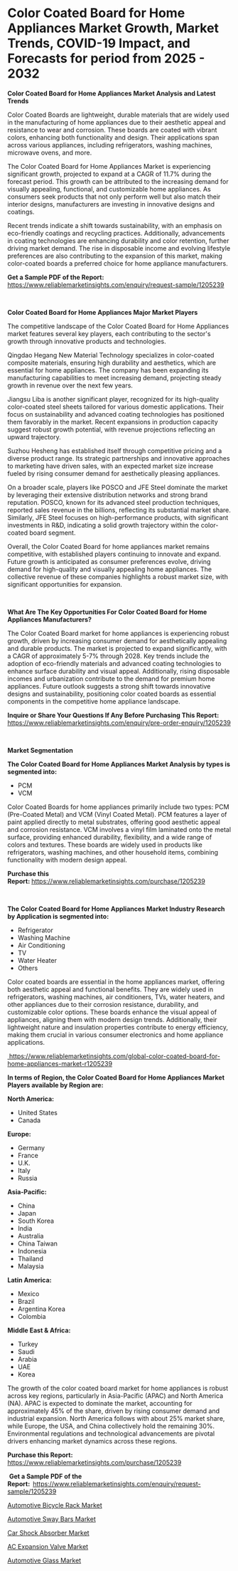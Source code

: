 <p><h1>Color Coated Board for Home Appliances Market Growth, Market Trends, COVID-19 Impact, and Forecasts for period from 2025 - 2032</h1></p><p><strong>Color Coated Board for Home Appliances Market Analysis and Latest Trends</strong></p>
<p><p>Color Coated Boards are lightweight, durable materials that are widely used in the manufacturing of home appliances due to their aesthetic appeal and resistance to wear and corrosion. These boards are coated with vibrant colors, enhancing both functionality and design. Their applications span across various appliances, including refrigerators, washing machines, microwave ovens, and more. </p><p>The Color Coated Board for Home Appliances Market is experiencing significant growth, projected to expand at a CAGR of 11.7% during the forecast period. This growth can be attributed to the increasing demand for visually appealing, functional, and customizable home appliances. As consumers seek products that not only perform well but also match their interior designs, manufacturers are investing in innovative designs and coatings. </p><p>Recent trends indicate a shift towards sustainability, with an emphasis on eco-friendly coatings and recycling practices. Additionally, advancements in coating technologies are enhancing durability and color retention, further driving market demand. The rise in disposable income and evolving lifestyle preferences are also contributing to the expansion of this market, making color-coated boards a preferred choice for home appliance manufacturers.</p></p>
<p><strong>Get a Sample PDF of the Report:&nbsp;</strong> <a href="https://www.reliablemarketinsights.com/enquiry/request-sample/1205239?utm_campaign=2217&utm_medium=2&utm_source=Github&utm_content=ia&utm_term=03022025&utm_id=color-coated-board-for-home-appliances">https://www.reliablemarketinsights.com/enquiry/request-sample/1205239</a></p>
<p>&nbsp;</p>
<p><strong>Color Coated Board for Home Appliances Major Market Players</strong></p>
<p><p>The competitive landscape of the Color Coated Board for Home Appliances market features several key players, each contributing to the sector's growth through innovative products and technologies. </p><p>Qingdao Hegang New Material Technology specializes in color-coated composite materials, ensuring high durability and aesthetics, which are essential for home appliances. The company has been expanding its manufacturing capabilities to meet increasing demand, projecting steady growth in revenue over the next few years.</p><p>Jiangsu Liba is another significant player, recognized for its high-quality color-coated steel sheets tailored for various domestic applications. Their focus on sustainability and advanced coating technologies has positioned them favorably in the market. Recent expansions in production capacity suggest robust growth potential, with revenue projections reflecting an upward trajectory.</p><p>Suzhou Hesheng has established itself through competitive pricing and a diverse product range. Its strategic partnerships and innovative approaches to marketing have driven sales, with an expected market size increase fueled by rising consumer demand for aesthetically pleasing appliances.</p><p>On a broader scale, players like POSCO and JFE Steel dominate the market by leveraging their extensive distribution networks and strong brand reputation. POSCO, known for its advanced steel production techniques, reported sales revenue in the billions, reflecting its substantial market share. Similarly, JFE Steel focuses on high-performance products, with significant investments in R&D, indicating a solid growth trajectory within the color-coated board segment.</p><p>Overall, the Color Coated Board for home appliances market remains competitive, with established players continuing to innovate and expand. Future growth is anticipated as consumer preferences evolve, driving demand for high-quality and visually appealing home appliances. The collective revenue of these companies highlights a robust market size, with significant opportunities for expansion.</p></p>
<p>&nbsp;</p>
<p><strong>What Are The Key Opportunities For Color Coated Board for Home Appliances Manufacturers?</strong></p>
<p><p>The Color Coated Board market for home appliances is experiencing robust growth, driven by increasing consumer demand for aesthetically appealing and durable products. The market is projected to expand significantly, with a CAGR of approximately 5-7% through 2028. Key trends include the adoption of eco-friendly materials and advanced coating technologies to enhance surface durability and visual appeal. Additionally, rising disposable incomes and urbanization contribute to the demand for premium home appliances. Future outlook suggests a strong shift towards innovative designs and sustainability, positioning color coated boards as essential components in the competitive home appliance landscape.</p></p>
<p><strong>Inquire or Share Your Questions If Any Before Purchasing This Report:</strong> <a href="https://www.reliablemarketinsights.com/enquiry/pre-order-enquiry/1205239?utm_campaign=2217&utm_medium=2&utm_source=Github&utm_content=ia&utm_term=03022025&utm_id=color-coated-board-for-home-appliances">https://www.reliablemarketinsights.com/enquiry/pre-order-enquiry/1205239</a></p>
<p>&nbsp;</p>
<p><strong>Market Segmentation</strong></p>
<p><strong>The Color Coated Board for Home Appliances Market Analysis by types is segmented into:</strong></p>
<p><ul><li>PCM</li><li>VCM</li></ul></p>
<p><p>Color Coated Boards for home appliances primarily include two types: PCM (Pre-Coated Metal) and VCM (Vinyl Coated Metal). PCM features a layer of paint applied directly to metal substrates, offering good aesthetic appeal and corrosion resistance. VCM involves a vinyl film laminated onto the metal surface, providing enhanced durability, flexibility, and a wide range of colors and textures. These boards are widely used in products like refrigerators, washing machines, and other household items, combining functionality with modern design appeal.</p></p>
<p><strong>Purchase this Report:&nbsp;</strong><a href="https://www.reliablemarketinsights.com/purchase/1205239?utm_campaign=2217&utm_medium=2&utm_source=Github&utm_content=ia&utm_term=03022025&utm_id=color-coated-board-for-home-appliances">https://www.reliablemarketinsights.com/purchase/1205239</a></p>
<p>&nbsp;</p>
<p><strong>The Color Coated Board for Home Appliances Market Industry Research by Application is segmented into:</strong></p>
<p><ul><li>Refrigerator</li><li>Washing Machine</li><li>Air Conditioning</li><li>TV</li><li>Water Heater</li><li>Others</li></ul></p>
<p><p>Color coated boards are essential in the home appliances market, offering both aesthetic appeal and functional benefits. They are widely used in refrigerators, washing machines, air conditioners, TVs, water heaters, and other appliances due to their corrosion resistance, durability, and customizable color options. These boards enhance the visual appeal of appliances, aligning them with modern design trends. Additionally, their lightweight nature and insulation properties contribute to energy efficiency, making them crucial in various consumer electronics and home appliance applications.</p></p>
<p><a href="https://www.reliablemarketinsights.com/global-color-coated-board-for-home-appliances-market-r1205239?utm_campaign=2217&utm_medium=2&utm_source=Github&utm_content=ia&utm_term=03022025&utm_id=color-coated-board-for-home-appliances">&nbsp;https://www.reliablemarketinsights.com/global-color-coated-board-for-home-appliances-market-r1205239</a></p>
<p><strong>In terms of Region, the Color Coated Board for Home Appliances Market Players available by Region are:</strong></p>
<p>
    <p> <strong> North America: </strong>
        <ul>
            <li>United States</li>
            <li>Canada</li>
        </ul>
        </p> 
    <p> <strong> Europe: </strong>
        <ul>
            <li>Germany</li>
            <li>France</li>
            <li>U.K.</li>
            <li>Italy</li>
            <li>Russia</li>
        </ul>
        </p> 
    <p> <strong> Asia-Pacific: </strong>
        <ul>
            <li>China</li>
            <li>Japan</li>
            <li>South Korea</li>
            <li>India</li>
            <li>Australia</li>
            <li>China Taiwan</li>
            <li>Indonesia</li>
            <li>Thailand</li>
            <li>Malaysia</li>
        </ul>
        </p> 
    <p> <strong> Latin America: </strong>
        <ul>
            <li>Mexico</li>
            <li>Brazil</li>
            <li>Argentina Korea</li>
            <li>Colombia</li>
        </ul>
        </p> 
    <p> <strong> Middle East & Africa: </strong>
        <ul>
            <li>Turkey</li>
            <li>Saudi</li>
            <li>Arabia</li>
            <li>UAE</li>
            <li>Korea</li>
        </ul>
    </p>
    </p>
<p><p>The growth of the color coated board market for home appliances is robust across key regions, particularly in Asia-Pacific (APAC) and North America (NA). APAC is expected to dominate the market, accounting for approximately 45% of the share, driven by rising consumer demand and industrial expansion. North America follows with about 25% market share, while Europe, the USA, and China collectively hold the remaining 30%. Environmental regulations and technological advancements are pivotal drivers enhancing market dynamics across these regions.</p></p>
<p><strong>Purchase this Report: </strong><a href="https://www.reliablemarketinsights.com/purchase/1205239?utm_campaign=2217&utm_medium=2&utm_source=Github&utm_content=ia&utm_term=03022025&utm_id=color-coated-board-for-home-appliances">https://www.reliablemarketinsights.com/purchase/1205239</a></p>
<p>&nbsp;<strong>Get a Sample PDF of the Report:&nbsp;&nbsp;</strong><a href="https://www.reliablemarketinsights.com/enquiry/request-sample/1205239?utm_campaign=2217&utm_medium=2&utm_source=Github&utm_content=ia&utm_term=03022025&utm_id=color-coated-board-for-home-appliances">https://www.reliablemarketinsights.com/enquiry/request-sample/1205239</a></p>
<p><strong></strong></p>
<p><p><a href="https://www.linkedin.com/pulse/in-depth-automotive-bicycle-rack-market-report-growth-evaluation-vkite?utm_campaign=2217&utm_medium=2&utm_source=Github&utm_content=ia&utm_term=03022025&utm_id=color-coated-board-for-home-appliances">Automotive Bicycle Rack Market</a></p><p><a href="https://www.linkedin.com/pulse/automotive-sway-bars-market-research-report-identifying-tf9je?utm_campaign=2217&utm_medium=2&utm_source=Github&utm_content=ia&utm_term=03022025&utm_id=color-coated-board-for-home-appliances">Automotive Sway Bars Market</a></p><p><a href="https://www.linkedin.com/pulse/car-shock-absorber-market-trends-drivers-forecasted-cagr-c38xe?utm_campaign=2217&utm_medium=2&utm_source=Github&utm_content=ia&utm_term=03022025&utm_id=color-coated-board-for-home-appliances">Car Shock Absorber Market</a></p><p><a href="https://www.linkedin.com/pulse/ac-expansion-valve-market-forecast-2025-2032-expected-expand-hn0oe?utm_campaign=2217&utm_medium=2&utm_source=Github&utm_content=ia&utm_term=03022025&utm_id=color-coated-board-for-home-appliances">AC Expansion Valve Market</a></p><p><a href="https://www.linkedin.com/pulse/analyzing-historical-growth-trends-driversof-automotive-sfz5e?utm_campaign=2217&utm_medium=2&utm_source=Github&utm_content=ia&utm_term=03022025&utm_id=color-coated-board-for-home-appliances">Automotive Glass Market</a></p></p>